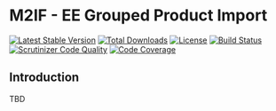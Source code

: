 # M2IF - EE Grouped Product Import

[![Latest Stable Version](https://img.shields.io/packagist/v/techdivision/import-product-grouped-ee.svg?style=flat-square)](https://packagist.org/packages/techdivision/import-product-grouped-ee) 
 [![Total Downloads](https://img.shields.io/packagist/dt/techdivision/import-product-grouped-ee.svg?style=flat-square)](https://packagist.org/packages/techdivision/import-product-grouped-ee)
 [![License](https://img.shields.io/packagist/l/techdivision/import-product-grouped-ee.svg?style=flat-square)](https://packagist.org/packages/techdivision/import-product-grouped-ee)
 [![Build Status](https://img.shields.io/travis/techdivision/import-product-grouped-ee/master.svg?style=flat-square)](http://travis-ci.org/techdivision/import-product-grouped-ee)
 [![Scrutinizer Code Quality](https://img.shields.io/scrutinizer/g/techdivision/import-product-grouped-ee/master.svg?style=flat-square)](https://scrutinizer-ci.com/g/techdivision/import-product-grouped-ee/?branch=master) [![Code Coverage](https://img.shields.io/scrutinizer/coverage/g/techdivision/import-product-grouped-ee/master.svg?style=flat-square)](https://scrutinizer-ci.com/g/techdivision/import-product-grouped-ee/?branch=master)

 ## Introduction

 TBD